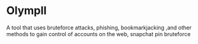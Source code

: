#  OlympII
A tool that uses bruteforce attacks, phishing, bookmarkjacking ,and other methods to gain control of accounts on the web, snapchat pin bruteforce
